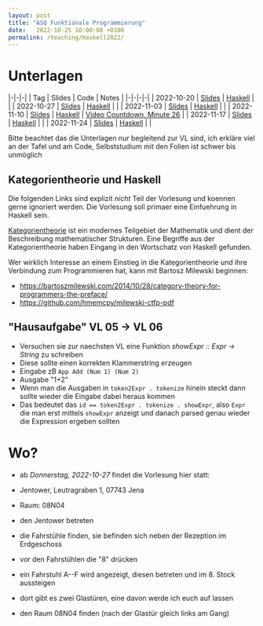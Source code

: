 ```yaml
---
layout: post
title: "ASQ Funktionale Programmierung"
date:   2022-10-25 10:00:00 +0100
permalink: /teaching/Haskell2022/
---
```


# Unterlagen

|-|-|-|
| Tag | Slides | Code | Notes |
|-|-|-|-|
| 2022-10-20 | [Slides](01.pdf) | [Haskell](01.hs) | |
| 2022-10-27 | [Slides](02.pdf) | [Haskell](02.hs) | |
| 2022-11-03 | [Slides](03.pdf) | [Haskell](03.hs) | |
| 2022-11-10 | [Slides](04.pdf) | [Haskell](04.hs) | [Video Countdown, Minute 26](https://youtu.be/isyYDxxXMjk?t=1560) |
| 2022-11-17 | [Slides](05.pdf) | [Haskell](05.hs) | |
| 2022-11-24 | [Slides](06.pdf) | [Haskell](06.hs) | |

Bitte beachtet das die Unterlagen nur begleitend zur VL sind, ich erkläre viel an der Tafel und am Code, Selbststudium mit den Folien ist schwer bis unmöglich

## Kategorientheorie und Haskell

Die folgenden Links sind explizit *nicht* Teil der Vorlesung und koennen gerne ignoriert werden. Die
Vorlesung soll primaer eine Einfuehrung in Haskell sein.

[Kategorientheorie](https://de.wikipedia.org/wiki/Kategorientheorie) ist ein modernes Teilgebiet der
Mathematik und dient der Beschreibung mathematischer Strukturen. Eine Begriffe aus der
Kategorientheorie haben Eingang in den Wortschatz von Haskell gefunden.

Wer wirklich Interesse an einem Einstieg in die Kategorientheorie und ihre Verbindung zum
Programmieren hat, kann mit Bartosz Milewski beginnen:
- <https://bartoszmilewski.com/2014/10/28/category-theory-for-programmers-the-preface/>
- <https://github.com/hmemcpy/milewski-ctfp-pdf>

## "Hausaufgabe" VL 05 -> VL 06

- Versuchen sie zur naechsten VL eine Funktion *showExpr :: Expr -> String* zu schreiben
- Diese sollte einen korrekten Klammerstring erzeugen
- Eingabe zB ``App Add (Num 1) (Num 2)``
- Ausgabe "1+2"
- Wenn man die Ausgaben in ``token2Expr . tokenize`` hinein steckt dann sollte wieder die Eingabe
  dabei heraus kommen
- Das bedeutet das ``id == token2Expr . tokenize . showExpr``, also ``Expr`` die man erst mittels
  ``showExpr`` anzeigt und danach parsed genau wieder die Expression ergeben sollten

# Wo?

- ab *Donnerstag, 2022-10-27* findet die Vorlesung hier statt:
- Jentower, Leutragraben 1, 07743 Jena
- Raum: 08N04

- den Jentower betreten
- die Fahrstühle finden, sie befinden sich neben der Rezeption im Erdgeschoss
- vor den Fahrstühlen die "8" drücken
- ein Fahrstuhl A--F wird angezeigt, diesen betreten und im 8. Stock aussteigen
- dort gibt es zwei Glastüren, eine davon werde ich euch auf lassen
- den Raum 08N04 finden (nach der Glastür gleich links am Gang)
